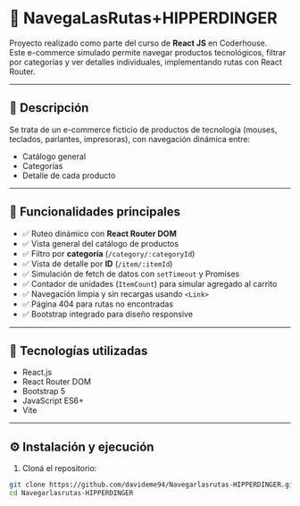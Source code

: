 # 🛒 NavegaLasRutas+HIPPERDINGER

Proyecto realizado como parte del curso de **React JS** en Coderhouse.  
Este e-commerce simulado permite navegar productos tecnológicos, filtrar por categorías y ver detalles individuales, implementando rutas con React Router.

---

## 🧾 Descripción

Se trata de un e-commerce ficticio de productos de tecnología (mouses, teclados, parlantes, impresoras), con navegación dinámica entre:

- Catálogo general
- Categorías
- Detalle de cada producto

---

## 🎯 Funcionalidades principales

- ✅ Ruteo dinámico con **React Router DOM**
- ✅ Vista general del catálogo de productos
- ✅ Filtro por **categoría** (`/category/:categoryId`)
- ✅ Vista de detalle por **ID** (`/item/:itemId`)
- ✅ Simulación de fetch de datos con `setTimeout` y Promises
- ✅ Contador de unidades (`ItemCount`) para simular agregado al carrito
- ✅ Navegación limpia y sin recargas usando `<Link>`
- ✅ Página 404 para rutas no encontradas
- ✅ Bootstrap integrado para diseño responsive

---

## 🧪 Tecnologías utilizadas

- React.js
- React Router DOM
- Bootstrap 5
- JavaScript ES6+
- Vite

---

## ⚙️ Instalación y ejecución

1. Cloná el repositorio:
```bash
git clone https://github.com/davideme94/Navegarlasrutas-HIPPERDINGER.git
cd Navegarlasrutas-HIPPERDINGER

